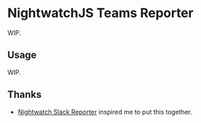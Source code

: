 # NightwatchJS Teams Reporter

WIP.

## Usage

WIP.

## Thanks

- [Nightwatch Slack Reporter](https://github.com/nightwatchjs-community/nightwatch-slack-reporter) inspired me to put this together.
